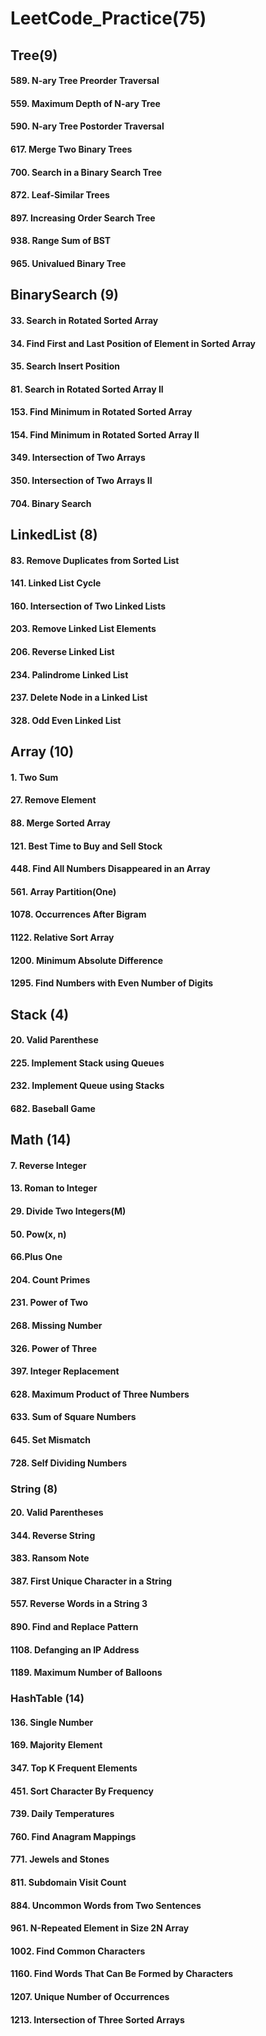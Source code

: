 # LeetCode_Practice(75)

## Tree(9)
#### 589. N-ary Tree Preorder Traversal
#### 559. Maximum Depth of N-ary Tree
#### 590. N-ary Tree Postorder Traversal
#### 617. Merge Two Binary Trees
#### 700. Search in a Binary Search Tree
#### 872. Leaf-Similar Trees
#### 897. Increasing Order Search Tree
#### 938. Range Sum of BST
#### 965. Univalued Binary Tree

## BinarySearch (9)
#### 33. Search in Rotated Sorted Array
#### 34. Find First and Last Position of Element in Sorted Array
#### 35. Search Insert Position
#### 81. Search in Rotated Sorted Array II
#### 153. Find Minimum in Rotated Sorted Array
#### 154. Find Minimum in Rotated Sorted Array II
#### 349. Intersection of Two Arrays
#### 350. Intersection of Two Arrays II
#### 704. Binary Search

## LinkedList (8)
#### 83. Remove Duplicates from Sorted List
#### 141. Linked List Cycle
#### 160. Intersection of Two Linked Lists
#### 203. Remove Linked List Elements
#### 206. Reverse Linked List
#### 234. Palindrome Linked List
#### 237. Delete Node in a Linked List
#### 328. Odd Even Linked List

## Array (10)
#### 1. Two Sum
#### 27. Remove Element
#### 88. Merge Sorted Array
#### 121. Best Time to Buy and Sell Stock
#### 448. Find All Numbers Disappeared in an Array
#### 561. Array Partition(One)
#### 1078. Occurrences After Bigram
#### 1122. Relative Sort Array
#### 1200. Minimum Absolute Difference
#### 1295. Find Numbers with Even Number of Digits

## Stack (4)
#### 20. Valid Parenthese
#### 225. Implement Stack using Queues
#### 232. Implement Queue using Stacks
#### 682. Baseball Game

## Math (14)
#### 7. Reverse Integer
#### 13. Roman to Integer
#### 29. Divide Two Integers(M)
#### 50. Pow(x, n)
#### 66.Plus One
#### 204. Count Primes
#### 231. Power of Two
#### 268. Missing Number
#### 326. Power of Three
#### 397. Integer Replacement
#### 628. Maximum Product of Three Numbers
#### 633. Sum of Square Numbers
#### 645. Set Mismatch
#### 728. Self Dividing Numbers

### String (8)
#### 20. Valid Parentheses
#### 344. Reverse String
#### 383. Ransom Note
#### 387. First Unique Character in a String
#### 557. Reverse Words in a String 3
#### 890. Find and Replace Pattern
#### 1108. Defanging an IP Address
#### 1189. Maximum Number of Balloons

### HashTable (14)
#### 136. Single Number
#### 169. Majority Element
#### 347. Top K Frequent Elements
#### 451. Sort Character By Frequency
#### 739. Daily Temperatures
#### 760. Find Anagram Mappings
#### 771. Jewels and Stones
#### 811. Subdomain Visit Count
#### 884. Uncommon Words from Two Sentences
#### 961. N-Repeated Element in Size 2N Array
#### 1002. Find Common Characters
#### 1160. Find Words That Can Be Formed by Characters
#### 1207. Unique Number of Occurrences
#### 1213. Intersection of Three Sorted Arrays